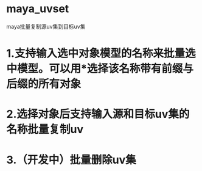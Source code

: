 # maya_uvset
maya批量复制源uv集到目标uv集
# 1.支持输入选中对象模型的名称来批量选中模型。可以用*选择该名称带有前缀与后缀的所有对象
# 2.选择对象后支持输入源和目标uv集的名称批量复制uv
# 3.（开发中）批量删除uv集
